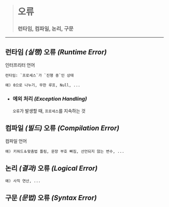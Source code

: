 ># 오류
>### 런타임, 컴파일, 논리, 구문
---

## 런타임 *(실행)* 오류 *(Runtime Error)*
인터프리터 언어
```angular2html
런타임: `프로세스`가 `진행 중`인 상태

예) 0으로 나누기, 무한 루프, Null, ...
```

+ ### 에외 처리 *(Exception Handling)*
  `오류`가 발생할 때,  `프로세스`를 지속하는 것

## 컴파일 *(빌드)* 오류 *(Compilation Error)*
컴파일 언어
```angular2html
예) 키워드＆맞춤법 틀림, 문장 부호 빠짐, 선언되지 않는 변수, ...
```

## 논리 *(결과)* 오류 *(Logical Error)*
```angular2html
예) 사칙 연산, ...
```

## 구문 *(문법)* 오류 *(Syntax Error)*
